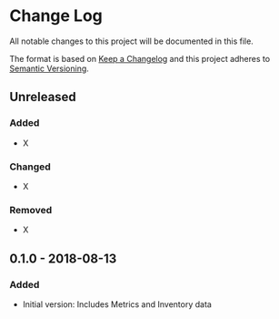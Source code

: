# Change Log

All notable changes to this project will be documented in this file.

The format is based on [Keep a Changelog](http://keepachangelog.com/)
and this project adheres to [Semantic Versioning](http://semver.org/).

## Unreleased
### Added
- X

### Changed
- X

### Removed
- X

## 0.1.0 - 2018-08-13
### Added
- Initial version: Includes Metrics and Inventory data